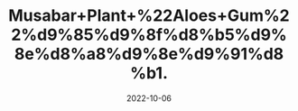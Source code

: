 ---
title: 'Musabar+Plant+%22Aloes+Gum%22%d9%85%d9%8f%d8%b5%d9%8e%d8%a8%d9%8e%d9%91%d8%b1.'
date: '2022-10-06' 
metatag: '' 
inventory: '0' 
draft: false 
# meta description 
shortDescripton: 'It+treats+constipation+by+providing+strength+and+softening+the+abdomen+and+intestines.+It+is+effective+herbal+remedy+for+the+treatment+of+cuts+and+abrasions%ef%bf%bd.'
description: 'Natural+Gums'
longdescription: ''
featured: True
# product Price
price: '70.0'
# Product Short Description
shortDescription: 'It+treats+constipation+by+providing+strength+and+softening+the+abdomen+and+intestines.+It+is+effective+herbal+remedy+for+the+treatment+of+cuts+and+abrasions%ef%bf%bd.'
productID: '93735E45-9F2A-ED11-9968-005056B3A416'
type: 'products'
category: 'Natural+Gums' 
thumnailproduct: 'https://eraconnect.blob.core.windows.net/product-images/aminsaddiquidawakhana/93735E45-9F2A-ED11-9968-005056B3A416.webp' 
images:
  - image: 'https://eraconnect.blob.core.windows.net/product-images/aminsaddiquidawakhana/93735E45-9F2A-ED11-9968-005056B3A416.webp'  
Variants:
---